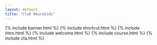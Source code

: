 ```yaml
---
layout: default
title: "Club Neurokids"
---
```


{% include banner.html %}
{% include shortcut.html %}
{% include intro.html %}
{% include welcome.html %}
{% include course.html %}
{% include cta.html %}